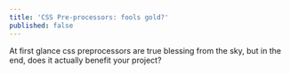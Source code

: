 ```yaml
---
title: 'CSS Pre-processors: fools gold?'
published: false
---
```


At first glance css preprocessors are true blessing from the sky, but in the end, does it actually benefit your project?